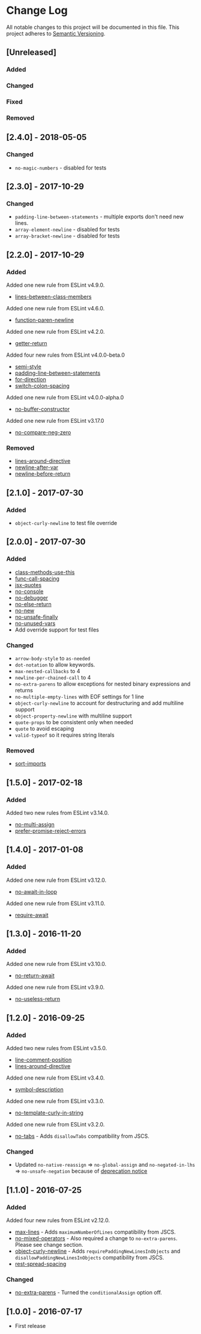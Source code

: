 # Change Log
All notable changes to this project will be documented in this file.
This project adheres to [Semantic Versioning](http://semver.org/).

## [Unreleased]
### Added

### Changed

### Fixed

### Removed

## [2.4.0] - 2018-05-05
### Changed
* `no-magic-numbers` - disabled for tests

## [2.3.0] - 2017-10-29
### Changed
* `padding-line-between-statements` - multiple exports don't need new lines.
* `array-element-newline` - disabled for tests
* `array-bracket-newline` - disabled for tests

## [2.2.0] - 2017-10-29
### Added

Added one new rule from ESLint v4.9.0.
* [lines-between-class-members](http://eslint.org/docs/rules/lines-between-class-members)

Added one new rule from ESLint v4.6.0.
* [function-paren-newline](http://eslint.org/docs/rules/function-paren-newline)

Added one new rule from ESLint v4.2.0.
* [getter-return](http://eslint.org/docs/rules/getter-return)

Added four new rules from ESLint v4.0.0-beta.0
* [semi-style](https://eslint.org/docs/4.0.0/rules/semi-style)
* [padding-line-between-statements](https://eslint.org/docs/4.0.0/rules/padding-line-between-statements)
* [for-direction](https://eslint.org/docs/4.0.0/rules/for-direction)
* [switch-colon-spacing](https://eslint.org/docs/4.0.0/rules/switch-colon-spacing)

Added one new rule from ESLint v4.0.0-alpha.0
* [no-buffer-constructor](https://eslint.org/docs/rules/no-buffer-constructor)

Added one new rule from ESLint v3.17.0
* [no-compare-neg-zero](https://eslint.org/docs/rules/no-compare-neg-zero)

### Removed
* [lines-around-directive](https://eslint.org/docs/rules/lines-around-directive)
* [newline-after-var](https://eslint.org/docs/rules/newline-after-var)
* [newline-before-return](https://eslint.org/docs/rules/newline-before-return)

## [2.1.0] - 2017-07-30
### Added
* `object-curly-newline` to test file override

## [2.0.0] - 2017-07-30
### Added
* [class-methods-use-this](http://eslint.org/docs/rules/class-methods-use-this)
* [func-call-spacing](http://eslint.org/docs/rules/func-call-spacing)
* [jsx-quotes](http://eslint.org/docs/rules/jsx-quotes)
* [no-console](http://eslint.org/docs/rules/no-console)
* [no-debugger](http://eslint.org/docs/rules/no-debugger)
* [no-else-return](http://eslint.org/docs/rules/no-else-return)
* [no-new](http://eslint.org/docs/rules/no-new)
* [no-unsafe-finally](http://eslint.org/docs/rules/no-unsafe-finally)
* [no-unused-vars](http://eslint.org/docs/rules/no-unused-vars)
* Add override support for test files

### Changed
* `arrow-body-style` to `as-needed`
* `dot-notation` to allow keywords.
* `max-nested-callbacks` to 4
* `newline-per-chained-call` to 4
* `no-extra-parens` to allow exceptions for nested binary expressions and returns
* `no-multiple-empty-lines` with EOF settings for 1 line
* `object-curly-newline` to account for destructuring and add multiline support
* `object-property-newline` with multiline support
* `quote-props` to be consistent only when needed
* `quote` to avoid escaping
* `valid-typeof` so it requires string literals

### Removed
* [sort-imports](http://eslint.org/docs/rules/sort-imports)

## [1.5.0] - 2017-02-18
### Added
Added two new rules from ESLint v3.14.0.

* [no-multi-assign](http://eslint.org/docs/rules/no-multi-assign)
* [prefer-promise-reject-errors](http://eslint.org/docs/rules/prefer-promise-reject-errors)

## [1.4.0] - 2017-01-08
### Added
Added one new rule from ESLint v3.12.0.

* [no-await-in-loop](http://eslint.org/docs/rules/no-await-in-loop)

Added one new rule from ESLint v3.11.0.

* [require-await](http://eslint.org/docs/rules/require-await)

## [1.3.0] - 2016-11-20
### Added
Added one new rule from ESLint v3.10.0.

* [no-return-await](http://eslint.org/docs/rules/no-return-await)

Added one new rule from ESLint v3.9.0.

* [no-useless-return](http://eslint.org/docs/rules/no-useless-return)

## [1.2.0] - 2016-09-25
### Added
Added two new rules from ESLint v3.5.0.

* [line-comment-position](http://eslint.org/docs/rules/line-comment-position)
* [lines-around-directive](http://eslint.org/docs/rules/lines-around-directive)

Added one new rule from ESLint v3.4.0.

* [symbol-description](http://eslint.org/docs/rules/symbol-description)

Added one new rule from ESLint v3.3.0.

* [no-template-curly-in-string](http://eslint.org/docs/rules/no-template-curly-in-string)

Added one new rule from ESLint v3.2.0.

* [no-tabs](http://eslint.org/docs/rules/no-tabs) - Adds `disallowTabs` compatibility from JSCS.

### Changed
* Updated `no-native-reassign` => `no-global-assign` and `no-negated-in-lhs` => `no-unsafe-negation` because of [deprecation notice](http://eslint.org/blog/2016/08/eslint-v3.3.0-released)

## [1.1.0] - 2016-07-25
### Added
Added four new rules from ESLint v2.12.0.

* [max-lines](http://eslint.org/docs/rules/max-lines) - Adds `maximumNumberOfLines` compatibility from JSCS.
* [no-mixed-operators](http://eslint.org/docs/rules/no-mixed-operators) - Also required a change to `no-extra-parens`. Please see change section.
* [object-curly-newline](http://eslint.org/docs/rules/object-curly-newline) - Adds `requirePaddingNewLinesInObjects` and `disallowPaddingNewLinesInObjects` compatibility from JSCS.
* [rest-spread-spacing](http://eslint.org/docs/rules/rest-spread-spacing)

### Changed
* [no-extra-parens](http://eslint.org/docs/rules/no-extra-parens) - Turned the `conditionalAssign` option off.

## [1.0.0] - 2016-07-17
- First release
